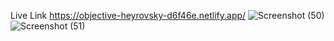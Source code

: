Live Link https://objective-heyrovsky-d6f46e.netlify.app/
![Screenshot (50)](https://user-images.githubusercontent.com/57672103/159180039-f3eaea25-5629-4f5a-9bee-5b6f1af54340.png)
![Screenshot (51)](https://user-images.githubusercontent.com/57672103/159180045-0c9b1cb3-5ec6-47c6-b525-2b9b541b921f.png)
